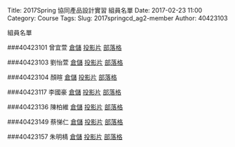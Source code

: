 Title: 2017Spring 協同產品設計實習 組員名單
Date: 2017-02-23 11:00
Category: Course
Tags: 
Slug: 2017springcd_ag2-member
Author: 40423103

組員名單

<!-- PELICAN_END_SUMMARY -->

###40423101 曾宜萱 <a href="https://github.com/40423101/2017springcd_hw">倉儲</a> <a href="http://40423101.github.io/2017springcd_hw/">投影片</a> <a href="http://40423101.github.io/2017springcd_hw/blog">部落格</a>

###40423103 劉怡萱 <a href="https://github.com/40423103/2017springcd_hw">倉儲</a> <a href="http://40423103.github.io/2017springcd_hw/">投影片</a> <a href="http://40423103.github.io/2017springcd_hw/blog">部落格</a>

###40423104 顏暄     <a href="https://github.com/40423104/2017springcd_hw">倉儲</a> <a href="http://40423104.github.io/2017springcd_hw/">投影片</a> <a href="http://40423104.github.io/2017springcd_hw/blog">部落格</a>

###40423117 李國豪 <a href="https://github.com/40423117/2017springcd_hw">倉儲</a> <a href="http://40423117.github.io/2017springcd_hw/">投影片</a> <a href="http://40423117.github.io/2017springcd_hw/blog">部落格</a>

###40423136 陳柏維 <a href="https://github.com/40423136/2017springcd_hw">倉儲</a> <a href="http://40423136.github.io/2017springcd_hw/">投影片</a> <a href="http://40423136.github.io/2017springcd_hw/blog">部落格</a>

###40423149 蔡悌仁 <a href="https://github.com/40423149/2017springcd_hw">倉儲</a> <a href="http://40423149.github.io/2017springcd_hw/">投影片</a> <a href="http://40423149.github.io/2017springcd_hw/blog">部落格</a>

###40423157 朱明棈 <a href="https://github.com/40423157/2017springcd_hw">倉儲</a> <a href="http://40423157.github.io/2017springcd_hw/">投影片</a> <a href="http://40423157.github.io/2017springcd_hw/blog">部落格</a>
